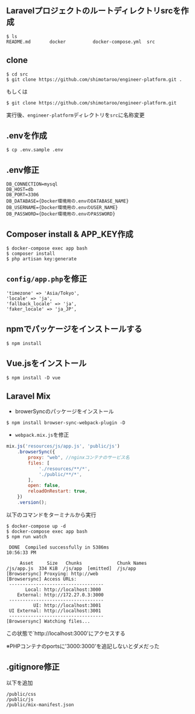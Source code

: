 ## Laravelプロジェクトのルートディレクトリsrcを作成

```
$ ls 
README.md		docker			docker-compose.yml	src
```

## clone

```
$ cd src
$ git clone https://github.com/shimotaroo/engineer-platform.git .
```

もしくは

```
$ git clone https://github.com/shimotaroo/engineer-platform.git
```

実行後、`engineer-platform`ディレクトリを`src`に名称変更

## .envを作成

```
$ cp .env.sample .env
```
## .env修正

```
DB_CONNECTION=mysql
DB_HOST=db
DB_PORT=3306
DB_DATABASE={Docker環境用の.envのDATABASE_NAME}
DB_USERNAME={Docker環境用の.envのUSER_NAME}
DB_PASSWORD={Docker環境用の.envのPASSWORD}
```

## Composer install & APP_KEY作成

```
$ docker-compose exec app bash
$ composer install
$ php artisan key:generate
```

## `config/app.php`を修正

```
'timezone' => 'Asia/Tokyo',
'locale' => 'ja',
'fallback_locale' => 'ja',
'faker_locale' => 'ja_JP',
```

## npmでパッケージをインストールする

```
$ npm install
```

## Vue.jsをインストール

```
$ npm install -D vue
```

## Laravel Mix

- browerSyncのパッケージをインストール

```
$ npm install browser-sync-webpack-plugin -D
```

- `webpack.mix.js`を修正

```js
mix.js('resources/js/app.js', 'public/js')
    .browserSync({
        proxy: "web", //nginxコンテナのサービス名
        files: [
            './resources/**/*',
            './public/**/*',
        ],
        open: false,
        reloadOnRestart: true,
    })
    .version();
```

以下のコマンドをターミナルから実行

```
$ docker-compose up -d
$ docker-compose exec app bash
$ npm run watch

 DONE  Compiled successfully in 5386ms                                                                                                                             10:56:33 PM

     Asset     Size   Chunks             Chunk Names
/js/app.js  334 KiB  /js/app  [emitted]  /js/app
[Browsersync] Proxying: http://web
[Browsersync] Access URLs:
 -----------------------------------
       Local: http://localhost:3000
    External: http://172.27.0.3:3000
 -----------------------------------
          UI: http://localhost:3001
 UI External: http://localhost:3001
 -----------------------------------
[Browsersync] Watching files...
```

この状態で`http://localhost:3000'にアクセスする

※PHPコンテナのportsに'3000:3000'を追記しないとダメだった

## .gitignore修正

以下を追加

```
/public/css
/public/js  
/public/mix-manifest.json
```


